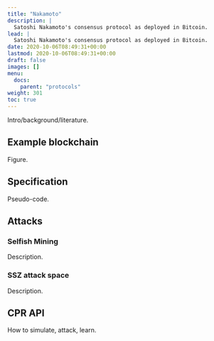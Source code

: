 ```yaml
---
title: "Nakamoto"
description: |
  Satoshi Nakamoto's consensus protocol as deployed in Bitcoin.
lead: |
  Satoshi Nakamoto's consensus protocol as deployed in Bitcoin.
date: 2020-10-06T08:49:31+00:00
lastmod: 2020-10-06T08:49:31+00:00
draft: false
images: []
menu:
  docs:
    parent: "protocols"
weight: 301
toc: true
---
```


Intro/background/literature.

## Example blockchain

Figure.

## Specification

Pseudo-code.

## Attacks

### Selfish Mining

Description.

### SSZ attack space

Description.

## CPR API

How to simulate, attack, learn.
